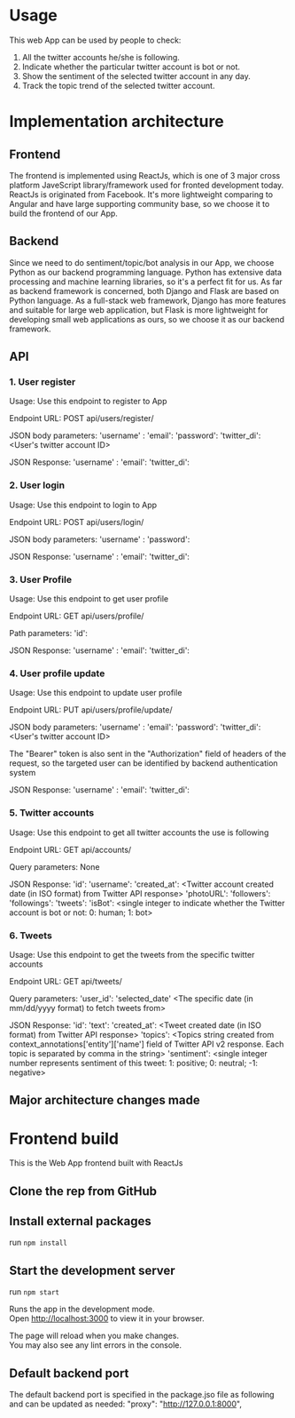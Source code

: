 # Usage

This web App can be used by people to check:

1. All the twitter accounts he/she is following.
2. Indicate whether the particular twitter account is bot or not.
3. Show the sentiment of the selected twitter account in any day.
4. Track the topic trend of the selected twitter account.

# Implementation architecture

## Frontend

The frontend is implemented using ReactJs, which is one of 3 major cross platform JaveScript library/framework used for fronted development today. ReactJs is originated from Facebook. It's more lightweight comparing to Angular and have large supporting community base, so we choose it to build the frontend of our App.

## Backend

Since we need to do sentiment/topic/bot analysis in our App, we choose Python as our backend programming language. Python has extensive data processing and machine learning libraries, so it's a perfect fit for us. As far as backend framework is concerned, both Django and Flask are based on Python language. As a full-stack web framework, Django has more features and suitable for large web application, but Flask is more lightweight for developing small web applications as ours, so we choose it as our backend framework.

## API

### 1. User register
Usage: Use this endpoint to register to App

Endpoint URL: POST api/users/register/

JSON body parameters:
'username' : <User entered username>
'email': <User entered email>
'password': <User entered password>
'twitter_di': <User's twitter account ID>

JSON Response:
'username' : <Registered User username>
'email': <Registered User email>
'twitter_di': <Registered User twitter account ID>

### 2. User login
Usage: Use this endpoint to login to App

Endpoint URL: POST api/users/login/

JSON body parameters:
'username' : <User entered Username>
'password': <User entered Password>

JSON Response:
'username' : <Registered User username>
'email': <Registered User email>
'twitter_di': <Registered User twitter account ID>

### 3. User Profile
Usage: Use this endpoint to get user profile

Endpoint URL: GET api/users/profile/

Path parameters:
'id': <User ID in backend database>

JSON Response:
'username' : <Registered User username>
'email': <Registered User email>
'twitter_di': <Registered User twitter account ID>

### 4. User profile update
Usage: Use this endpoint to update user profile

Endpoint URL: PUT api/users/profile/update/

JSON body parameters:
'username' : <User entered Username>
'email': <User entered Email>
'password': <User entered Password>
'twitter_di': <User's twitter account ID>

The "Bearer" token is also sent in the "Authorization" field of headers of the request, so the targeted user can be identified by backend authentication system

JSON Response:
'username' : <Registered User latest username>
'email': <Registered User latest email>
'twitter_di': <Registered User latest twitter account ID>

### 5. Twitter accounts
Usage: Use this endpoint to get all twitter accounts the use is following

Endpoint URL: GET api/accounts/

Query parameters:
None

JSON Response:
'id': <Twitter account ID from Twitter API response>
'username': <Twitter account username from Twitter API response>
'created_at': <Twitter account created date (in ISO format) from Twitter API response>
'photoURL': <Twitter account profile image from Twitter API response>
'followers': <Twitter account followers_count from Twitter API response>
'followings': <Twitter account following_count from Twitter API response>
'tweets': <Twitter account tweet_count from Twitter API response>
'isBot': <single integer to indicate whether the Twitter account is bot or not: 0: human; 1: bot>

### 6. Tweets
Usage: Use this endpoint to get the tweets from the specific twitter accounts

Endpoint URL: GET api/tweets/

Query parameters:
'user_id': <The specific twitter account ID to fetch tweets from>
'selected_date' <The specific date (in mm/dd/yyyy format) to fetch tweets from>

JSON Response:
'id': <Tweet ID from Twitter API response>
'text': <Tweet text from Twitter API response>
'created_at': <Tweet created date (in ISO format) from Twitter API response>
'topics': <Topics string created from context_annotations['entity']['name'] field of Twitter API v2 response. Each topic is separated by comma in the string>
'sentiment': <single integer number represents sentiment of this tweet: 1: positive; 0: neutral; -1: negative>

## Major architecture changes made


# Frontend build

This is the Web App frontend built with ReactJs

## Clone the rep from GitHub 


## Install external packages

run `npm install`

## Start the development server

run `npm start`

Runs the app in the development mode.\
Open [http://localhost:3000](http://localhost:3000) to view it in your browser.

The page will reload when you make changes.\
You may also see any lint errors in the console.

## Default backend port

The default backend port is specified in the package.jso file as following and can be updated as needed:
"proxy": "http://127.0.0.1:8000",
